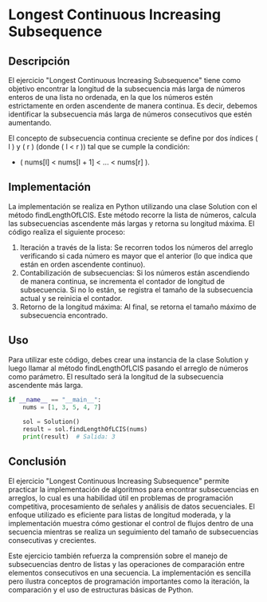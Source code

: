 # Longest Continuous Increasing Subsequence

## Descripción

El ejercicio "Longest Continuous Increasing Subsequence" tiene como objetivo encontrar la longitud de la subsecuencia más larga de números enteros de una lista no ordenada, en la que los números estén estrictamente en orden ascendente de manera continua. Es decir, debemos identificar la subsecuencia más larga de números consecutivos que estén aumentando.

El concepto de subsecuencia continua creciente se define por dos índices \( l \) y \( r \) (donde \( l < r \)) tal que se cumple la condición:

- \( nums[l] < nums[l + 1] < ... < nums[r] \).

## Implementación

La implementación se realiza en Python utilizando una clase Solution con el método findLengthOfLCIS. Este método recorre la lista de números, calcula las subsecuencias ascendente más largas y retorna su longitud máxima. El código realiza el siguiente proceso:

1. Iteración a través de la lista: Se recorren todos los números del arreglo verificando si cada número es mayor que el anterior (lo que indica que están en orden ascendente continuo).
2. Contabilización de subsecuencias: Si los números están ascendiendo de manera continua, se incrementa el contador de longitud de subsecuencia. Si no lo están, se registra el tamaño de la subsecuencia actual y se reinicia el contador.
3. Retorno de la longitud máxima: Al final, se retorna el tamaño máximo de subsecuencia encontrado.

## Uso

Para utilizar este código, debes crear una instancia de la clase Solution y luego llamar al método findLengthOfLCIS pasando el arreglo de números como parámetro. El resultado será la longitud de la subsecuencia ascendente más larga.

```python
if __name__ == "__main__":
    nums = [1, 3, 5, 4, 7]
    
    sol = Solution()
    result = sol.findLengthOfLCIS(nums)
    print(result)  # Salida: 3
```

## Conclusión

El ejercicio "Longest Continuous Increasing Subsequence" permite practicar la implementación de algoritmos para encontrar subsecuencias en arreglos, lo cual es una habilidad útil en problemas de programación competitiva, procesamiento de señales y análisis de datos secuenciales. El enfoque utilizado es eficiente para listas de longitud moderada, y la implementación muestra cómo gestionar el control de flujos dentro de una secuencia mientras se realiza un seguimiento del tamaño de subsecuencias consecutivas y crecientes.

Este ejercicio también refuerza la comprensión sobre el manejo de subsecuencias dentro de listas y las operaciones de comparación entre elementos consecutivos en una secuencia. La implementación es sencilla pero ilustra conceptos de programación importantes como la iteración, la comparación y el uso de estructuras básicas de Python.

